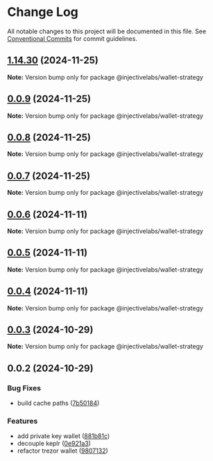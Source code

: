 # Change Log

All notable changes to this project will be documented in this file.
See [Conventional Commits](https://conventionalcommits.org) for commit guidelines.

## [1.14.30](https://github.com/InjectiveLabs/injective-ts/compare/@injectivelabs/wallet-strategy@0.0.9...@injectivelabs/wallet-strategy@1.14.30) (2024-11-25)

**Note:** Version bump only for package @injectivelabs/wallet-strategy





## [0.0.9](https://github.com/InjectiveLabs/injective-ts/compare/@injectivelabs/wallet-strategy@0.0.8...@injectivelabs/wallet-strategy@0.0.9) (2024-11-25)

**Note:** Version bump only for package @injectivelabs/wallet-strategy





## [0.0.8](https://github.com/InjectiveLabs/injective-ts/compare/@injectivelabs/wallet-strategy@0.0.7...@injectivelabs/wallet-strategy@0.0.8) (2024-11-25)

**Note:** Version bump only for package @injectivelabs/wallet-strategy





## [0.0.7](https://github.com/InjectiveLabs/injective-ts/compare/@injectivelabs/wallet-strategy@0.0.7-beta.5...@injectivelabs/wallet-strategy@0.0.7) (2024-11-25)

**Note:** Version bump only for package @injectivelabs/wallet-strategy





## [0.0.6](https://github.com/InjectiveLabs/injective-ts/compare/@injectivelabs/wallet-strategy@0.0.5...@injectivelabs/wallet-strategy@0.0.6) (2024-11-11)

**Note:** Version bump only for package @injectivelabs/wallet-strategy





## [0.0.5](https://github.com/InjectiveLabs/injective-ts/compare/@injectivelabs/wallet-strategy@0.0.4...@injectivelabs/wallet-strategy@0.0.5) (2024-11-11)

**Note:** Version bump only for package @injectivelabs/wallet-strategy





## [0.0.4](https://github.com/InjectiveLabs/injective-ts/compare/@injectivelabs/wallet-strategy@0.0.4-beta.7...@injectivelabs/wallet-strategy@0.0.4) (2024-11-11)

**Note:** Version bump only for package @injectivelabs/wallet-strategy





## [0.0.3](https://github.com/InjectiveLabs/injective-ts/compare/@injectivelabs/wallet-strategy@0.0.3-beta.0...@injectivelabs/wallet-strategy@0.0.3) (2024-10-29)

**Note:** Version bump only for package @injectivelabs/wallet-strategy





## 0.0.2 (2024-10-29)


### Bug Fixes

* build cache paths ([7b50184](https://github.com/InjectiveLabs/injective-ts/commit/7b5018431d970bfb00d022878fbf7994e4878e72))


### Features

* add private key wallet ([881b81c](https://github.com/InjectiveLabs/injective-ts/commit/881b81c9d07532def5168b6f761108a7ab3fd3f2))
* decouple keplr ([0e921a3](https://github.com/InjectiveLabs/injective-ts/commit/0e921a32892ef288ffe074e024250406f0fd78ad))
* refactor trezor wallet ([9807132](https://github.com/InjectiveLabs/injective-ts/commit/980713258fb2b667b97183a1d79f2c1b0374c70d))
